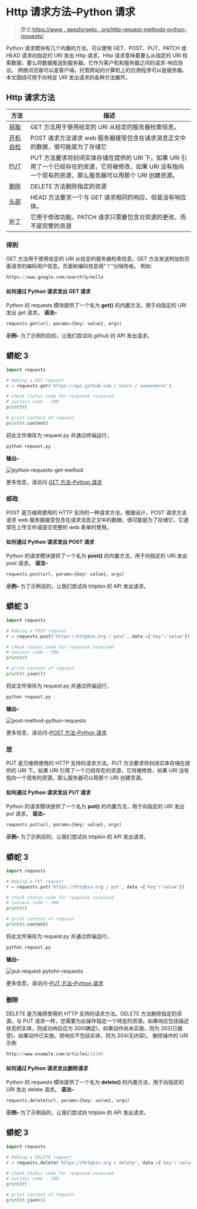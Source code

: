 # Http 请求方法–Python 请求

> 原文:[https://www . geesforgeks . org/http-request-methods-python-requests/](https://www.geeksforgeeks.org/http-request-methods-python-requests/)

Python 请求模块有几个内置的方法，可以使用 GET、POST、PUT、PATCH 或 HEAD 请求向指定的 URI 发出 Http 请求。Http 请求意味着要么从指定的 URI 检索数据，要么将数据推送到服务器。它作为客户机和服务器之间的请求-响应协议。
网络浏览器可以是客户端，托管网站的计算机上的应用程序可以是服务器。本文围绕可用于向特定 URI 发出请求的各种方法展开。

## Http 请求方法

| 方法 | 描述 |
| --- | --- |
| [获取](#get) | GET 方法用于使用给定的 URI 从给定的服务器检索信息。 |
| [开机自检](#post) | POST 请求方法请求 web 服务器接受包含在请求消息正文中的数据，很可能是为了存储它 |
| [PUT](#put) | PUT 方法要求将封闭实体存储在提供的 URI 下。如果 URI 引用了一个已经存在的资源，它将被修改，如果 URI 没有指向一个现有的资源，那么服务器可以用那个 URI 创建资源。 |
| [删除](#delete) | DELETE 方法删除指定的资源 |
| [头部](#head) | HEAD 方法要求一个与 GET 请求相同的响应，但是没有响应体。 |
| [补丁](#patch) | 它用于修改功能。PATCH 请求只需要包含对资源的更改，而不是完整的资源 |

### 得到

GET 方法用于使用给定的 URI 从给定的服务器检索信息。GET 方法发送附加到页面请求的编码用户信息。页面和编码信息用“？”分隔性格。
例如:

```py
https://www.google.com/search?q=hello
```

#### 如何通过 Python 请求发出 GET 请求

Python 的 requests 模块提供了一个名为 **get()** 的内置方法，用于向指定的 URI 发出 get 请求。
**语法–**

```py
requests.get(url, params={key: value}, args)
```

**示例–**
为了示例的目的，让我们尝试向 github 的 API 发出请求。

## 蟒蛇 3

```py
import requests

# Making a GET request
r = requests.get('https://api.github.com / users / naveenkrnl')

# check status code for response received
# success code - 200
print(r)

# print content of request
print(r.content)
```

将此文件保存为 request.py 并通过终端运行，

```py
python request.py
```

**输出–**

![python-requests-get-method](img/0fec1d90a02d489d3d6be501534214d8.png)

更多信息，请访问 [GET 方法–Python 请求](https://www.geeksforgeeks.org/get-method-python-requests/)

### 邮政

POST 是万维网使用的 HTTP 支持的一种请求方法。根据设计，POST 请求方法请求 web 服务器接受包含在请求消息正文中的数据，很可能是为了存储它。它通常在上传文件或提交完整的 web 表单时使用。

#### 如何通过 Python 请求发出 POST 请求

Python 的请求模块提供了一个名为 **post()** 的内置方法，用于向指定的 URI 发出 post 请求。
**语法–**

```py
requests.post(url, params={key: value}, args)
```

**示例–**
为了示例目的，让我们尝试向 httpbin 的 API 发出请求。

## 蟒蛇 3

```py
import requests

# Making a POST request
r = requests.post('https://httpbin.org / post', data ={'key':'value'})

# check status code for response received
# success code - 200
print(r)

# print content of request
print(r.json())
```

将此文件保存为 request.py 并通过终端运行，

```py
python request.py
```

**输出–**

![post-method-python-requests](img/b72d3c1f7a30fca2cc25c7dbf581315b.png)

更多信息，请访问–[POST 方法–Python 请求](https://www.geeksforgeeks.org/post-method-python-requests/)

### 放

PUT 是万维网使用的 HTTP 支持的请求方法。PUT 方法要求将封闭实体存储在提供的 URI 下。如果 URI 引用了一个已经存在的资源，它将被修改，如果 URI 没有指向一个现有的资源，那么服务器可以用那个 URI 创建资源。

#### 如何通过 Python 请求发出 PUT 请求

Python 的请求模块提供了一个名为 **put()** 的内置方法，用于向指定的 URI 发出 put 请求。
**语法–**

```py
requests.put(url, params={key: value}, args)
```

**示例–**
为了示例目的，让我们尝试向 httpbin 的 API 发出请求。

## 蟒蛇 3

```py
import requests

# Making a PUT request
r = requests.put('https://httpbin.org / put', data ={'key':'value'})

# check status code for response received
# success code - 200
print(r)

# print content of request
print(r.content)
```

将此文件保存为 request.py 并通过终端运行，

```py
python request.py
```

**输出–**

![put-request-pytohn-requests](img/012527ed73d81188ed1c3eb1099b396d.png)

更多信息，请访问–[PUT 方法–Python 请求](https://www.geeksforgeeks.org/put-method-python-requests/)

### 删除

DELETE 是万维网使用的 HTTP 支持的请求方法。DELETE 方法删除指定的资源。与 PUT 请求一样，您需要为此操作指定一个特定的资源。如果响应包括描述状态的实体，则成功响应应为 200(确定)，如果动作尚未实施，则为 202(已接受)，如果动作已实施，但响应不包括实体，则为 204(无内容)。
删除操作的 URI 示例

```py
http://www.example.com/articles/12345
```

#### 如何通过 Python 请求发出删除请求

Python 的 requests 模块提供了一个名为 **delete()** 的内置方法，用于向指定的 URI 发出 delete 请求。
**语法–**

```py
requests.delete(url, params={key: value}, args)
```

**示例–**
为了示例目的，让我们尝试向 httpbin 的 API 发出请求。

## 蟒蛇 3

```py
import requests

# Making a DELETE request
r = requests.delete('https://httpbin.org / delete', data ={'key':'value'})

# check status code for response received
# success code - 200
print(r)

# print content of request
print(r.json())
```